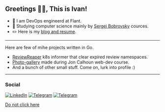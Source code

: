 ##  Greetings :metal::blush:, This is Ivan!

- :penguin: I am DevOps engineerd at Flant. 
- :mag_right: Studying computer science mainly by [Sergei Bobrovsky](https://vk.com/lambda_brain) cources.
- :pencil2: Here is my [blog and resume](https://wannahack.in/). 

---

Here are few of mihe projects written in Go.
- [ReviewReaper](https://github.com/NaNameUz3r/ReviewReaper) k8s informer that clear expired review namespaces.
- [Photo-gallery](https://github.com/NaNameUz3r/photo-gallery) made during Jon Calhoun web-dev course.
- And a bunch of other small stuff. Come on, lurk into profile :) 
---
### Social

[![LinkedIn](https://img.shields.io/badge/LinkedIn-0077B5?style=for-the-badge&logo=linkedin&logoColor=white)](https://www.linkedin.com/in/ivan-zakutnii-a43851203/)
[![Telegram](https://img.shields.io/badge/Telegram-2CA5E0?style=for-the-badge&logo=telegram&logoColor=white)](https://t.me/formless_space)
[![Telegram](https://img.shields.io/badge/Gmail-D14836?style=for-the-badge&logo=gmail&logoColor=white)](mailto:zakutnii.ivan@gmail.com)

[Do not click here](https://surl.li/gtppa)
